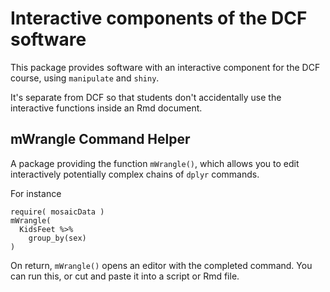 # Interactive components of the DCF software

This package provides software with an interactive component for the DCF course, using `manipulate` and `shiny`.  

It's separate from DCF so that students don't accidentally use the interactive functions inside an Rmd document.

## mWrangle Command Helper

A package providing the function `mWrangle()`, which allows you to edit interactively potentially complex chains of `dplyr` commands.

For instance

    require( mosaicData )
    mWrangle(
      KidsFeet %>%
        group_by(sex) 
    )

On return, `mWrangle()` opens an editor with the completed command.  You can run this, or cut and paste it into a script or Rmd file.
